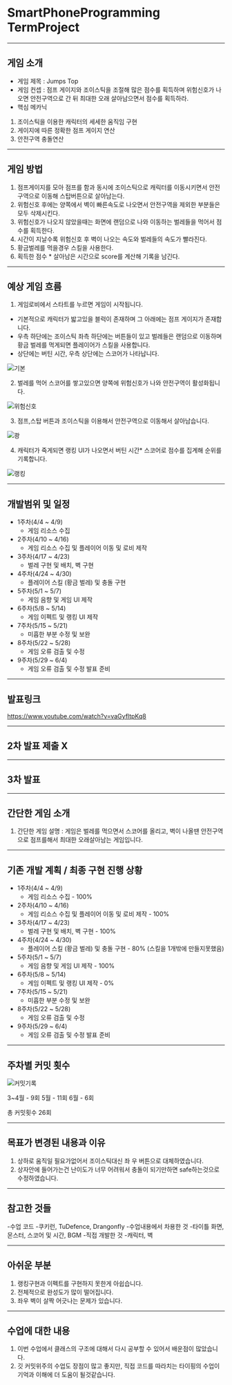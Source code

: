 # SmartPhoneProgramming TermProject


---- -
## 게임 소개


- 게임 제목 : Jumps Top
- 게임 컨셉 : 점프 게이지와 조이스틱을 조절해 많은 점수를 획득하며 위험신호가 나오면 안전구역으로 간 뒤 최대한 오래 살아남으면서 점수를 획득하라.
- 핵심 메카닉 


1. 조이스틱을 이용한 캐릭터의 세세한 움직임 구현
2. 게이지에 따른 정확한 점프 게이지 연산
3. 안전구역 충돌연산

---- -
## 게임 방법


1. 점프게이지를 모아 점프를 함과 동시에 조이스틱으로 캐릭터를 이동시키면서 안전구역으로 이동해 스탑버튼으로 살아남는다.
2. 위험신호 후에는 양쪽에서 벽이 빠른속도로 나오면서 안전구역을 제외한 부분들은 모두 삭제시킨다.
3. 위험신호가 나오지 않았을때는 화면에 랜덤으로 나와 이동하는 벌레들을 먹어서 점수를 획득한다.
4. 시간이 지날수록 위험신호 후 벽이 나오는 속도와 벌레들의 속도가 빨라진다.
5. 황금벌레를 먹을경우 스킬을 사용한다.
6. 획득한 점수 * 살아남은 시간으로 score를 계산해 기록을 남긴다.

---- -
## 예상 게임 흐름


1. 게임로비에서 스타트를 누르면 게임이 시작됩니다.
- 기본적으로 캐릭터가 밟고있을 블럭이 존재하며 그 아래에는 점프 게이지가 존재합니다. 
- 우측 하단에는 조이스틱 좌측 하단에는 버튼들이 있고 벌레들은 랜덤으로 이동하며 황금 벌레를 먹게되면 플레이어가 스킬을 사용합니다. 
- 상단에는 버틴 시간, 우측 상단에는 스코어가 나타납니다.


![기본](https://user-images.githubusercontent.com/94315575/236124780-df019b04-be4d-480e-b402-532367e60396.jpg)


2. 벌레를 먹어 스코어를 쌓고있으면 양쪽에 위험신호가 나와 안전구역이 활성화됩니다.


![위험신호](https://user-images.githubusercontent.com/94315575/236124799-e15a1d48-7795-40db-ae1c-3e037a4655a3.jpg)


3. 점프,스탑 버튼과 조이스틱을 이용해서 안전구역으로 이동해서 살아남습니다.


![쾅](https://user-images.githubusercontent.com/94315575/236124800-9c6484f4-534d-4819-9549-c338dde3a7f5.jpg)


4. 캐릭터가 죽게되면 랭킹 UI가 나오면서 버틴 시간* 스코어로 점수를 집계해 순위를 기록합니다.


![랭킹](https://user-images.githubusercontent.com/94315575/236124798-65b156d9-22ff-40e6-a93b-5260fb80e54a.jpg)


---- -
## 개발범위 및 일정


- 1주차(4/4 ~ 4/9)
  - 게임 리소스 수집
- 2주차(4/10 ~ 4/16)
  - 게임 리소스 수집 및 플레이어 이동 및 로비 제작
- 3주차(4/17 ~ 4/23)
  - 벌레 구현 및 배치, 벽 구현
- 4주차(4/24 ~ 4/30)
  - 플레이어 스킬 (황금 벌레) 및 충돌 구현
- 5주차(5/1 ~ 5/7)
  - 게임 음향 및 게임 UI 제작
- 6주차(5/8 ~ 5/14)
  - 게임 이펙트 및 랭킹 UI 제작
- 7주차(5/15 ~ 5/21)
  - 미흡한 부분 수정 및 보완
- 8주차(5/22 ~ 5/28)
  - 게임 오류 검출 및 수정
- 9주차(5/29 ~ 6/4)
  - 게임 오류 검출 및 수정 발표 준비
  
---- -

## 발표링크

<https://www.youtube.com/watch?v=vaGyfltpKq8>

---- -

## 2차 발표 제출 X

---- -

## 3차 발표 

---- -

## 간단한 게임 소개

1. 간단한 게임 설명 : 게임은 벌레를 먹으면서 스코어를 올리고, 벽이 나올땐 안전구역으로 점프를해서 최대한 오래살아남는 게임입니다.

---- -
## 기존 개발 계획 / 최종 구현 진행 상황



- 1주차(4/4 ~ 4/9)
  - 게임 리소스 수집 - 100%
- 2주차(4/10 ~ 4/16)
  - 게임 리소스 수집 및 플레이어 이동 및 로비 제작 - 100%
- 3주차(4/17 ~ 4/23)
  - 벌레 구현 및 배치, 벽 구현 - 100%
- 4주차(4/24 ~ 4/30)
  - 플레이어 스킬 (황금 벌레) 및 충돌 구현 - 80% (스킬을 1개밖에 만들지못했음)
- 5주차(5/1 ~ 5/7)
  - 게임 음향 및 게임 UI 제작 - 100%
- 6주차(5/8 ~ 5/14)
  - 게임 이펙트 및 랭킹 UI 제작 - 0%
- 7주차(5/15 ~ 5/21)
  - 미흡한 부분 수정 및 보완
- 8주차(5/22 ~ 5/28)
  - 게임 오류 검출 및 수정
- 9주차(5/29 ~ 6/4)
  - 게임 오류 검출 및 수정 발표 준비

---- -
## 주차별 커밋 횟수

![커밋기록](https://github.com/SungWooHyuk/SmartPhoneProgramming/assets/94315575/0a8d44da-e233-43e2-a3ca-cd51d2ad537a)

3~4월 - 9회
5월 - 11회
6월 - 6회

총 커밋횟수 26회

---- -
## 목표가 변경된 내용과 이유



1. 상하로 움직일 필요가없어서 조이스틱대신 좌 우 버튼으로 대체하였습니다.
2. 상자안에 들어가는건 난이도가 너무 어려워서 충돌이 되기만하면 safe하는것으로 수정하였습니다.


---- -
## 참고한 것들


-수업 코드 
    -쿠키런, TuDefence, Drangonfly
-수업내용에서 차용한 것
    -타이틀 화면, 몬스터, 스코어 및 시간, BGM
-직접 개발한 것
    -캐릭터, 벽


---- -
## 아쉬운 부분




1. 랭킹구현과 이펙트를 구현하지 못한게 아쉽습니다.
2. 전체적으로 완성도가 많이 떨어집니다.
3. 좌우 벽이 살짝 어긋나는 문제가 있습니다.


---- -
## 수업에 대한 내용



1. 이번 수업에서 클래스의 구조에 대해서 다시 공부할 수 있어서 배운점이 많았습니다.
2. 깃 커밋위주의 수업도 장점이 많고 좋지만, 직접 코드를 따라치는 타이핑의 수업이 기억과 이해에 더 도움이 될것같습니다. 
